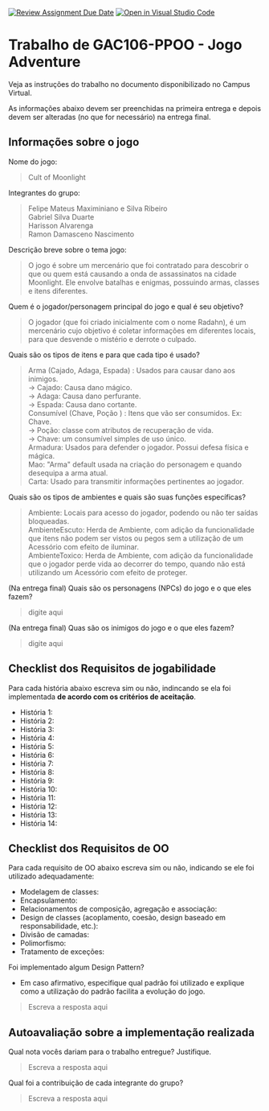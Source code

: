 [![Review Assignment Due Date](https://classroom.github.com/assets/deadline-readme-button-24ddc0f5d75046c5622901739e7c5dd533143b0c8e959d652212380cedb1ea36.svg)](https://classroom.github.com/a/KbwUgE91)
[![Open in Visual Studio Code](https://classroom.github.com/assets/open-in-vscode-718a45dd9cf7e7f842a935f5ebbe5719a5e09af4491e668f4dbf3b35d5cca122.svg)](https://classroom.github.com/online_ide?assignment_repo_id=15053635&assignment_repo_type=AssignmentRepo)
# Trabalho de GAC106-PPOO - Jogo Adventure

Veja as instruções do trabalho no documento disponibilizado no Campus Virtual.

As informações abaixo devem ser preenchidas na primeira entrega e depois devem ser alteradas (no que for necessário) na entrega final.

## Informações sobre o jogo

Nome do jogo:

> Cult of Moonlight

Integrantes do grupo:

> Felipe Mateus Maximiniano e Silva Ribeiro <br>
> Gabriel Silva Duarte <br>
> Harisson Alvarenga <br>
> Ramon Damasceno Nascimento <br>

Descrição breve sobre o tema jogo:

> O jogo é sobre um mercenário que foi contratado para descobrir o que ou quem está causando a onda de assassinatos na cidade Moonlight. Ele envolve batalhas e enigmas, possuindo armas, classes e itens diferentes. <br>

Quem é o jogador/personagem principal do jogo e qual é seu objetivo?

> O jogador (que foi criado inicialmente com o nome Radahn), é um mercenário cujo objetivo é coletar informações em diferentes locais, para que desvende o mistério e derrote o culpado. <br>

Quais são os tipos de itens e para que cada tipo é usado?

> Arma (Cajado, Adaga, Espada) : Usados para causar dano aos inimigos. <br>
> -> Cajado: Causa dano mágico. <br>
> -> Adaga: Causa dano perfurante. <br>
> -> Espada: Causa dano cortante. <br>
> Consumível (Chave, Poção ) : Itens que vão ser consumidos. Ex: Chave. <br>
> -> Poção: classe com atributos de recuperação de vida. <br>
> -> Chave: um consumível simples de uso único. <br>
> Armadura: Usados para defender o jogador. Possui defesa física e mágica. <br>
> Mao: "Arma" default usada na criação do personagem e quando desequipa a arma atual. <br>
> Carta: Usado para transmitir informações pertinentes ao jogador. <br>

Quais são os tipos de ambientes e quais são suas funções específicas?

> Ambiente: Locais para acesso do jogador, podendo ou não ter saídas bloqueadas. <br>
> AmbienteEscuto: Herda de Ambiente, com adição da funcionalidade que itens não podem ser vistos ou pegos sem a utilização de um Acessório com efeito de iluminar. <br>
> AmbienteToxico: Herda de Ambiente, com adição da funcionalidade que o jogador perde vida ao decorrer do tempo, quando não está utilizando um Acessório com efeito de proteger. <br>

(Na entrega final) Quais são os personagens (NPCs) do jogo e o que eles fazem?

> digite aqui

(Na entrega final) Quas são os inimigos do jogo e o que eles fazem?

> digite aqui

## Checklist dos Requisitos de jogabilidade

Para cada história abaixo escreva sim ou não, indincando se ela foi implementada **de acordo com os critérios de aceitação**.

- História 1: 
- História 2:
- História 3:
- História 4:
- História 5:
- História 6:
- História 7:
- História 8:
- História 9:
- História 10:
- História 11:
- História 12:
- História 13:
- História 14:

## Checklist dos Requisitos de OO

Para cada requisito de OO abaixo escreva sim ou não, indicando se ele foi utilizado adequadamente:

- Modelagem de classes:
- Encapsulamento:
- Relacionamentos de composição, agregação e associação:
- Design de classes (acoplamento, coesão, design baseado em responsabilidade, etc.):
- Divisão de camadas:
- Polimorfismo:
- Tratamento de exceções:

Foi implementado algum Design Pattern?
- Em caso afirmativo, especifique qual padrão foi utilizado e explique como a utilização do padrão facilita a evolução do jogo.

> Escreva a resposta aqui

## Autoavaliação sobre a implementação realizada

Qual nota vocês dariam para o trabalho entregue? Justifique.

> Escreva a resposta aqui

Qual foi a contribuição de cada integrante do grupo?

> Escreva a resposta aqui
